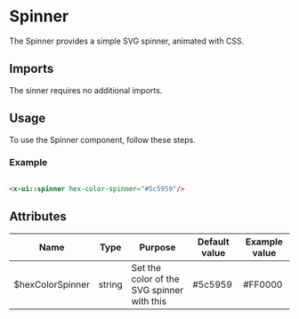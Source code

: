# Spinner

The Spinner provides a simple SVG spinner, animated with CSS.

## Imports

The sinner requires no additional imports.

## Usage

To use the Spinner component, follow these steps.

### Example

```html

<x-ui::spinner hex-color-spinner="#5c5959"/>
```

## Attributes

| Name             | Type   | Purpose                                    | Default value | Example value |
|------------------|--------|--------------------------------------------|---------------|---------------|
| $hexColorSpinner | string | Set the color of the SVG spinner with this | #5c5959       | #FF0000       |

